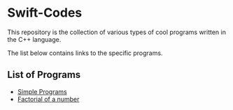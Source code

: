 # Swift-Codes
This repository is the collection of various types of cool programs written in the C++ language.

The list below contains links to the specific programs.
## List of Programs
- [Simple Programs](./simpleprograms/)
 - [Factorial of a number](./simpleprograms/factorial.swift)